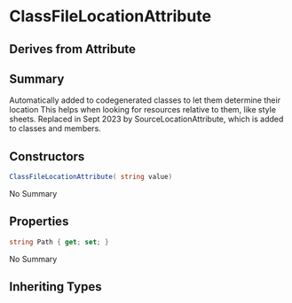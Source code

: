 # ClassFileLocationAttribute

## Derives from Attribute

## Summary

Automatically added to codegenerated classes to let them determine their location
This helps when looking for resources relative to them, like style sheets.
Replaced in Sept 2023 by SourceLocationAttribute, which is added to classes and members.
## Constructors

```c#
ClassFileLocationAttribute( string value) 
```
No Summary
## Properties

```c#
string Path { get; set; } 
```
No Summary
## Inheriting Types


